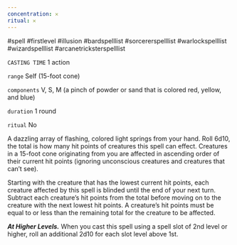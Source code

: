 ```yaml
---
concentration: 𐄂
ritual: 𐄂
---
```

#spell #firstlevel #illusion #bardspelllist #sorcererspelllist #warlockspelllist #wizardspelllist #arcanetricksterspelllist

`CASTING TIME`
1 action

`range`
Self (15-foot cone)

`components`
V, S, M (a pinch of powder or sand that is colored red, yellow, and blue)

`duration`
1 round

`ritual`
No

A dazzling array of flashing, colored light springs from your hand. Roll 6d10, the total is how many hit points of creatures this spell can effect. Creatures in a 15-foot cone originating from you are affected in ascending order of their current hit points (ignoring unconscious creatures and creatures that can’t see).

Starting with the creature that has the lowest current hit points, each creature affected by this spell is blinded until the end of your next turn. Subtract each creature’s hit points from the total before moving on to the creature with the next lowest hit points. A creature’s hit points must be equal to or less than the remaining total for the creature to be affected.

**_At Higher Levels._** When you cast this spell using a spell slot of 2nd level or higher, roll an additional 2d10 for each slot level above 1st.